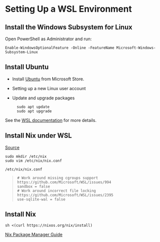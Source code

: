 # Setting Up a WSL Environment

## Install the Windows Subsystem for Linux

Open PowerShell as Administrator and run:

    Enable-WindowsOptionalFeature -Online -FeatureName Microsoft-Windows-Subsystem-Linux
    
## Install Ubuntu

* Install [Ubuntu](https://www.microsoft.com/store/productId/9NBLGGH4MSV6) from Microsoft Store.

* Setting up a new Linux user account

* Update and upgrade packages

        sudo apt update
        sudo apt upgrade
    
See the [WSL documentation](https://docs.microsoft.com/zh-tw/windows/wsl/about) for more details.

## Install Nix under WSL

[Source](https://dev.to/notriddle/installing-nix-under-wsl-2eim)

    sudo mkdir /etc/nix
    sudo vim /etc/nix/nix.conf

`/etc/nix/nix.conf`
>     # Work around missing cgroups support https://github.com/Microsoft/WSL/issues/994
>     sandbox = false
>     # Work around incorrect file locking https://github.com/Microsoft/WSL/issues/2395
>     use-sqlite-wal = false

## Install Nix

    sh <(curl https://nixos.org/nix/install)
    
[Nix Package Manager Guide](https://nixos.org/nix/manual/)
